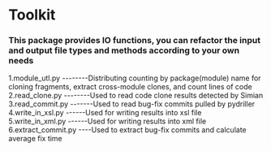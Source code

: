 # Toolkit
### This package provides IO functions, you can refactor the input and output file types and methods according to your own needs
1.module_utl.py --------Distributing counting by package(module) name for cloning fragments, extract cross-module clones, and count lines of code   
2.read_clone.py --------Used to read code clone results detected by Simian     
3.read_commit.py -------Used to read bug-fix commits pulled by pydriller 
4.write_in_xsl.py ------Used for writing results into xsl file   
5.write_in_xml.py ------Used for writing results into xml file  
6.extract_commit.py ----Used to extract bug-fix commits and calculate average fix time
